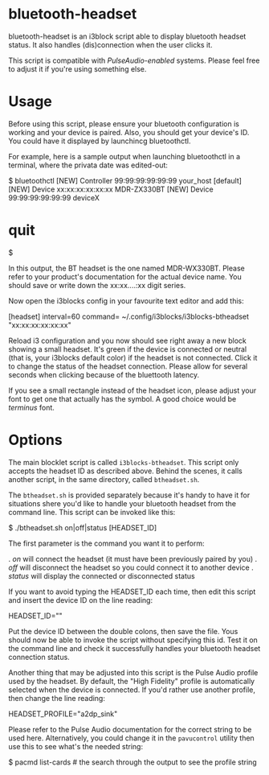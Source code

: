 # bluetooth-headset

bluetooth-headset is an i3block script able to display bluetooth headset
status. It also handles (dis)connection when the user clicks it.

This script is compatible with *PulseAudio-enabled* systems. Please feel free to
adjust it if you're using something else.

# Usage

Before using this script, please ensure your bluetooth configuration is
working and your device is paired. Also, you should get your device's ID.
You could have it displayed by launchincg bluetoothctl.

For example, here is a sample output when launching bluetoothctl in a
terminal, where the privata date was edited-out:

  $ bluetoothctl
  [NEW] Controller 99:99:99:99:99:99 your_host [default]
  [NEW] Device xx:xx:xx:xx:xx:xx MDR-ZX330BT
  [NEW] Device 99:99:99:99:99:99 deviceX
  # quit
  $

In this output, the BT headset is the one named MDR-WX330BT. Please refer to
your product's documentation for the actual device name. You should save or
write down the xx:xx....:xx digit series.

Now open the i3blocks config in your favourite text editor and add this:

  [headset]
  interval=60
  command= ~/.config/i3blocks/i3blocks-btheadset "xx:xx:xx:xx:xx:xx"

Reload i3 configuration and you now should see right away a new block showing
a small headset. It's green if the device is connected or neutral (that is,
your i3blocks default color) if the headset is not connected. Click it to
change the status of the headset connection. Please allow for several seconds when
clicking because of the bluettooth latency.

If you see a small rectangle instead of the headset icon, please adjust your
font to get one that actually has the symbol. A good choice would be _terminus_
font.

# Options

The main blocklet script is called `i3blocks-btheadset`. This script
only accepts the headset ID as described above. Behind the scenes, it calls
another script, in the same directory, called `btheadset.sh`.

The `btheadset.sh` is provided separately because it's handy to have it for
situations shere you'd like to handle your bluetooth headset from the command
line. This script can be invoked like this:

  $ ./btheadset.sh on|off|status [HEADSET_ID]

The first parameter is the command you want it to perform:

. *on* will connect the headset (it must have been previously paired by you)
. *off* will disconnect the headset so you could connect it to another device
. *status* will display the connected or disconnected status

If you want to avoid typing the HEADSET_ID each time, then edit this script
and insert the device ID on the line reading:

  HEADSET_ID=""

Put the device ID between the double colons, then save the file. Yous should
now be able to invoke the script without specifying this id. Test it on the
command line and check it successfully handles your bluetooth headset
connection status.

Another thing that may be adjusted into this script is the Pulse Audio profile
used by the headset. By default, the "High Fidelity" profile is automatically
selected when the device is connected. If you'd rather use another profile,
then change the line reading:

  HEADSET_PROFILE="a2dp_sink"

Please refer to the Pulse Audio documentation for the correct string to be
used here. Alternatively, you could change it in the `pavucontrol` utility
then use this to see what's the needed string:

  $ pacmd list-cards # the search through the output to see the profile string


